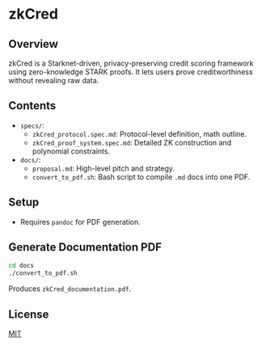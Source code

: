 # zkCred

## Overview
zkCred is a Starknet-driven, privacy-preserving credit scoring framework using zero-knowledge STARK proofs. It lets users prove creditworthiness without revealing raw data.

## Contents
- `specs/`:
  - `zkCred_protocol.spec.md`: Protocol-level definition, math outline.
  - `zkCred_proof_system.spec.md`: Detailed ZK construction and polynomial constraints.
- `docs/`:
  - `proposal.md`: High-level pitch and strategy.
  - `convert_to_pdf.sh`: Bash script to compile `.md` docs into one PDF.

## Setup
- Requires `pandoc` for PDF generation.

## Generate Documentation PDF
```bash
cd docs
./convert_to_pdf.sh
```
Produces `zkCred_documentation.pdf`.

## License
[MIT](LICENSE)
